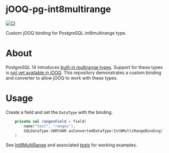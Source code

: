 # jOOQ-pg-int8multirange

[![CI](https://github.com/peter-evans/patience/actions/workflows/ci.yml/badge.svg)](https://github.com/peter-evans/patience/actions/workflows/ci.yml)

Custom jOOQ binding for PostgreSQL int8multirange type.

# About

PostgreSQL 14 introduces [built-in multirange types](https://www.postgresql.org/docs/14/rangetypes.html).
Support for these types is [not yet available in jOOQ](https://github.com/jOOQ/jOOQ/issues/13172).
This repository demonstrates a custom binding and converter to allow jOOQ to work with these types.

# Usage

Create a field and set the `DataType` with the binding.

```kotlin
    private val rangesField = field(
        name("test", "ranges"),
        SQLDataType.VARCHAR.asConvertedDataType(Int8MultiRangeBinding())
    )
```

See [Int8MultiRange](src/main/kotlin/Int8MultiRange.kt) and associated [tests](src/test/kotlin/Int8MultiRangeTest.kt) for working examples.
